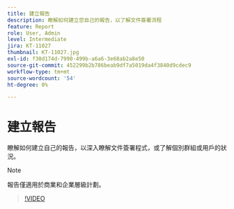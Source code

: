 ```yaml
---
title: 建立報告
description: 瞭解如何建立您自己的報告，以了解文件簽署流程
feature: Report
role: User, Admin
level: Intermediate
jira: KT-11027
thumbnail: KT-11027.jpg
exl-id: f30d174d-7990-499b-a6a6-3e68ab2a8e50
source-git-commit: 452299b2b786beab9df7a5019da4f3840d9cdec9
workflow-type: tm+mt
source-wordcount: '54'
ht-degree: 0%

---
```


# 建立報告

瞭解如何建立自己的報告，以深入瞭解文件簽署程式，或了解個別群組或用戶的狀況。

>[!NOTE]
>
>報告僅適用於商業和企業層級計劃。

>[!VIDEO](https://video.tv.adobe.com/v/346754?quality=12&learn=on&hidetitle=true)
